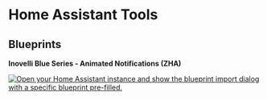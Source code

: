 # Home Assistant Tools

## Blueprints

**Inovelli Blue Series - Animated Notifications (ZHA)**

[![Open your Home Assistant instance and show the blueprint import dialog with a specific blueprint pre-filled.](https://my.home-assistant.io/badges/blueprint_import.svg)](https://my.home-assistant.io/redirect/blueprint_import/?blueprint_url=https%3A%2F%2Fgithub.com%2Fjaredhocutt%2Fhome-assistant-tools%2Fblob%2Fmain%2Fblueprints%2Finovelli_blue_zha_notifications.yaml)